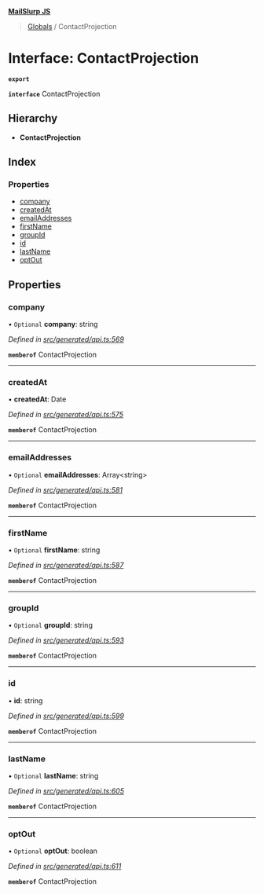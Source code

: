 **[MailSlurp JS](../README.md)**

> [Globals](../README.md) / ContactProjection

# Interface: ContactProjection

**`export`** 

**`interface`** ContactProjection

## Hierarchy

* **ContactProjection**

## Index

### Properties

* [company](contactprojection.md#company)
* [createdAt](contactprojection.md#createdat)
* [emailAddresses](contactprojection.md#emailaddresses)
* [firstName](contactprojection.md#firstname)
* [groupId](contactprojection.md#groupid)
* [id](contactprojection.md#id)
* [lastName](contactprojection.md#lastname)
* [optOut](contactprojection.md#optout)

## Properties

### company

• `Optional` **company**: string

*Defined in [src/generated/api.ts:569](https://github.com/mailslurp/mailslurp-client/blob/24bff2e/src/generated/api.ts#L569)*

**`memberof`** ContactProjection

___

### createdAt

•  **createdAt**: Date

*Defined in [src/generated/api.ts:575](https://github.com/mailslurp/mailslurp-client/blob/24bff2e/src/generated/api.ts#L575)*

**`memberof`** ContactProjection

___

### emailAddresses

• `Optional` **emailAddresses**: Array\<string>

*Defined in [src/generated/api.ts:581](https://github.com/mailslurp/mailslurp-client/blob/24bff2e/src/generated/api.ts#L581)*

**`memberof`** ContactProjection

___

### firstName

• `Optional` **firstName**: string

*Defined in [src/generated/api.ts:587](https://github.com/mailslurp/mailslurp-client/blob/24bff2e/src/generated/api.ts#L587)*

**`memberof`** ContactProjection

___

### groupId

• `Optional` **groupId**: string

*Defined in [src/generated/api.ts:593](https://github.com/mailslurp/mailslurp-client/blob/24bff2e/src/generated/api.ts#L593)*

**`memberof`** ContactProjection

___

### id

•  **id**: string

*Defined in [src/generated/api.ts:599](https://github.com/mailslurp/mailslurp-client/blob/24bff2e/src/generated/api.ts#L599)*

**`memberof`** ContactProjection

___

### lastName

• `Optional` **lastName**: string

*Defined in [src/generated/api.ts:605](https://github.com/mailslurp/mailslurp-client/blob/24bff2e/src/generated/api.ts#L605)*

**`memberof`** ContactProjection

___

### optOut

• `Optional` **optOut**: boolean

*Defined in [src/generated/api.ts:611](https://github.com/mailslurp/mailslurp-client/blob/24bff2e/src/generated/api.ts#L611)*

**`memberof`** ContactProjection

